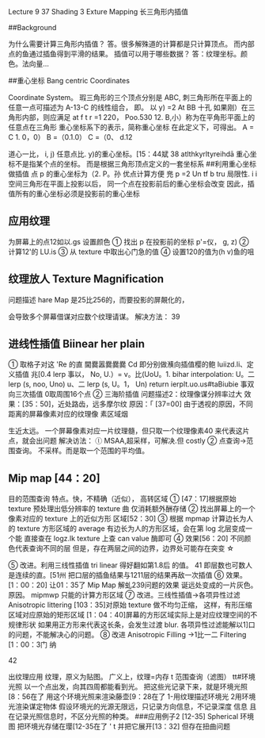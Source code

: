 Lecture 9 37
Shading 3 Exture Mapping
长三角形内插值

##Background

为什么需要计算三角形内插值？
答。很多解殊道的计算都是只计算顶点。
而内部点的鱼通过插鱼得到平滑的结果。
插值可以用于哪些数据？
答：纹理坐标。颜色。法向量…

##重心坐标 Bang centric Coordinates

Coordinate System。
瑕三角形的三个顶点分别是 ABC,
刺三角形所在平面上的任意一点可描述为 A-13-C 的线性组合，
即。 以 y) =2 At BB 十孔
如果刚）在三角形内部，则应满足
at f t r =1
220， Poo.530
12. B,小）称为在平角形平面上的任意点在三角形
重心坐标系下的表示，简称重心坐标
在此定义下，可得出。
A = C 1. 0，0） B =（0.1.0） C =（0、 d.12

道心一比， i, j)
任意点比. y)的重心坐标。[15：44斌 38
atlthkyrltyreihdā
重心坐标不是指某个点的坐标。
而是根据三角形顶点定义的一套坐标系
##利用重心坐标做插值
点 p 的重心坐标为（2. P。孙 优点计算方便
兠 p =2 Un tf b tru
局限性. i i
空间三角形在平面上投影以后，
同一个点在投影前后的重心坐标会改变
因此，插值所有的重心坐标必须是投影前的重心坐标

## 应用纹理

为屏幕上的点12如以.gs 设置颜色
① 找出 p 在投影前的坐标 p'=仪， g, z)
② 计算12'的 LU.is
③ 从 texture 中取出心门急的值
④ 设置120的值为(h v)鱼的咀

## 纹理放人 Texture Magnification

问题描述
hare Map 是25比256的，而要投影的屏䚍化的，

会导致多个屏幕借谋对应数个纹理请谋。
解决方法： 39

## 进线性插值 Biinear her plain

① 取格子对这 'Re 的直
閫爨嚣爨爨爨
Cd 即分别做㶇向插值樱的鲍
luiizd.li、定义插值 兆[0.4
lerp 事以， No, U.）= v。比(UoU。1.
bihar interpolation:
U。二 lerp (s, noo, Uno)
u、二 lerp (s, U。1， Un)
return ierplt.uo.us­#taBiubie 事双向三次插值
0取周围16个点
② 三海阶插值
问题描述2：纹理像谋分辨率过大
效果：[35：50]，近处路齿，远多摩尔纹
原因：「
[37=00]
由于透视的原因，不同距离的屏幕像素对应的纹理像
素区域烟

生近太远。
一个屏幕像素对应一片纹理髓，但只取一个纹理像素40
来代表这片点，就会出问题
解决访法：
ⓛ MSAA,超采样，可解决.但 costly
② 点查询→范围查询。
不采样。而是取一个范围的平均值。
## Mip map [44：20]
目的范围查询
特点。快，不精确（近似）， 高转区域
① [47：17]根据原始 texture 预处理出低分辨率的 texture
曲 仅消耗额外酬存储
② 找出屏幕上的一个像素对应的 texture 上的近似方形
区域[52：30]
③ 根据 mpmap 计算边长为人的 texture 方形区域的 average
有边长为人的方形区域，会在第 log 北层变成一个能
直接查在 logz.lk texture 上查 can value 酶即可
④ 效果[56：20]
不同颜色代表查询不同的层
但是，存在两层之间的边界，边界处可能存在突变
☆

⑤ 改进。利用三线性插值 tri linear 得好翻如第1.8后
的值。 41
即层数也可数人是连续的直。[51州
把口层的插鱼结果与1211层的结果再敌一次插值
⑥ 效果。 [1：00：20]
让01：35了 Mip Map 解虬239问题的效果
诞远处变成的一片灰色。
原因。 mipmwp 只能的计算方形区域
⑦ 改进。三线性插值→各项异性过滤 Anisotropic littering
[103：35]对原始 texture 做不均匀正缩，
这样，有形压缩区域对应原始的矩形区域
[1：04：40]屏幕的方形区域实际上是对应纹理空间的不规律形状
如果用正方形来代表这长条，会发生过渡 blur.
各项异性过滤能解以1]口的问题，不能解决心的问题。
⑧ 改进 Anisotropic Filling →1比一二 Filtering
[1：00：3门 纳

42

出纹理应用
纹理，原义为贴图。
广义上，纹理=内存 t 范围查询（滤图）
tt#环境光照
以一个点出发，向其四周都能看到光。
把这些光记录下来，就是环境光照[8：56在了
用这个环境光照来渲染藤壶[9：28在了
1-用纹理描述环境光
2用环境光渲染谋定物体
假设环境光的光源无限远，只记录方向信息，不记录深度
信息
且在记录光照信息时，不区分光照的种类。
###应用例子2 [12-35] Spherical 环境图
把环境光存储在璎[12-35在了 '
t
并把它展开[13：32]
但存在扭曲问题
